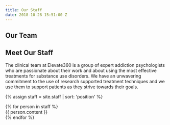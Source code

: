 ```yaml
---
title: Our Staff
date: 2018-10-28 15:51:00 Z
---
```


<section id="meet_our_staff">
    <h1 class="small" style="width: 100%;">Our Team</h1>
    <div class="section-text">
        <h2>Meet Our Staff</h2>
    </div>
    <div class="section-text">
        <p>
            The clinical team at Elevate360 is a group of expert addiction psychologists who are passionate about their work and about using the most effective treatments for substance use disorders. We have an unwavering commitment to the use of research supported treatment techniques and we use them to support patients as they strive towards their goals.
        </p>
    </div>
</section>

{% assign staff = site.staff | sort: 'position' %}
<section id="staff_list">
    {% for person in staff  %}
        <div class="team-bio-card" aria-data-url="{{ person.url }}">
            {{ person.content }}
        </div>
    {% endfor %}

</section>

<script>
    (function scope(){    
        var titles = document.querySelectorAll('.team-bio h1.small');
        var text_blocks = document.querySelectorAll('.team-bio-card .team-bio-text');
        var cards = document.querySelectorAll('.team-bio-card');

        for (let i = 0; i < titles.length; i++) {
            titles[i].style = "display: none;"
            const new_title = document.createElement('h1');
            new_title.innerText = titles[i].innerText;
            text_blocks[i].prepend(new_title);

            const more = document.createElement('a');
            const url = cards[i].getAttribute('aria-data-url');
            console.log(cards)
            more.setAttribute('class', 'learn-more');
            more.setAttribute('href', url);
            more.innerHTML = 'Learn More &#x2192;';
            text_blocks[i].append(more);
        }
    })();
</script>